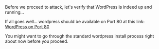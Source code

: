 Before we proceed to attack, let's verify that WordPress is indeed
up and running...

If all goes well... wordpress should be available on Port 80
at this link: [WordPress on Port 80](https://[[HOST_SUBDOMAIN]]-80-[[KATACODA_HOST]].environments.katacoda.com/)

You might want to go through the standard wordpress install process
right about now before you proceed.
